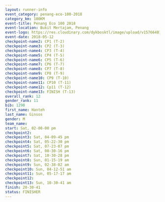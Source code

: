 ```yaml
--- 
layout: runner-info 
event_category: penang-eco-100-2018 
category_km: 100KM 
event-title: Penang Eco 100 2018 
event-location: Bukit Mertajam, Penang 
event-logo: https://res.cloudinary.com/dykbosktl/image/upload/v1576648106/Logo/Logo_lovxhg.jpg 
event-date: 2018-05-12 
checkpoint-name2: CP1 (T-2) 
checkpoint-name3: CP2 (T-3) 
checkpoint-name4: CP3 (T-4) 
checkpoint-name5: CP4 (T-5) 
checkpoint-name6: CP5 (T-6) 
checkpoint-name7: CP6 (T-7) 
checkpoint-name8: CP7 (T-8) 
checkpoint-name9: CP8 (T-9) 
checkpoint-name10: CP9 (T-10) 
checkpoint-name11: CP10 (T-11) 
checkpoint-name12: Cp11 (T-12) 
checkpoint-name13: FINISH (T-13) 
overall_rank: 12
gender_rank: 11
bib: 1290
first_name: Hanteh
last_name: Ginsos
gender: M
team_name: 
start: Sat, 02-00-00 pm
checkpoint2: 
checkpoint3: Sat, 04-09-45 pm
checkpoint4: Sat, 05-22-30 pm
checkpoint5: Sat, 07-23-07 pm
checkpoint6: Sat, 08-30-16 pm
checkpoint7: Sat, 10-30-28 pm
checkpoint8: Sun, 01-15-19 am
checkpoint9: Sun, 02-38-02 am
checkpoint10: Sun, 04-12-51 am
checkpoint11: Sun, 05-17-17 am
checkpoint12: 
checkpoint13: Sun, 10-30-41 am
finish: 20-30-41
status: FINISHER
--- 
```

